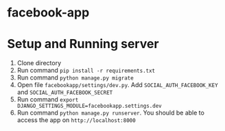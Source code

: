 # facebook-app
# Setup and Running server
1. Clone directory
2. Run command `pip install -r requirements.txt`
3. Run command `python manage.py migrate`
4. Open file `facebookapp/settings/dev.py`. Add `SOCIAL_AUTH_FACEBOOK_KEY` and `SOCIAL_AUTH_FACEBOOK_SECRET`
5. Run command `export DJANGO_SETTINGS_MODULE=facebookapp.settings.dev`
6. Run command `python manage.py runserver`. You should be able to access the app on `http://localhost:8000`
